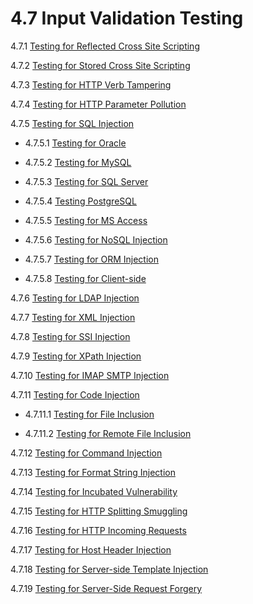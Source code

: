 # 4.7 Input Validation Testing

4.7.1 [Testing for Reflected Cross Site Scripting](01-Testing_for_Reflected_Cross_Site_Scripting.md)

4.7.2 [Testing for Stored Cross Site Scripting](02-Testing_for_Stored_Cross_Site_Scripting.md)

4.7.3 [Testing for HTTP Verb Tampering](03-Testing_for_HTTP_Verb_Tampering.md)

4.7.4 [Testing for HTTP Parameter Pollution](04-Testing_for_HTTP_Parameter_Pollution.md)

4.7.5 [Testing for SQL Injection](05-Testing_for_SQL_Injection.md)

- 4.7.5.1 [Testing for Oracle](05.1-Testing_for_Oracle.md)

- 4.7.5.2 [Testing for MySQL](05.2-Testing_for_MySQL.md)

- 4.7.5.3 [Testing for SQL Server](05.3-Testing_for_SQL_Server.md)

- 4.7.5.4 [Testing PostgreSQL](05.4-Testing_PostgreSQL.md)

- 4.7.5.5 [Testing for MS Access](05.5-Testing_for_MS_Access.md)

- 4.7.5.6 [Testing for NoSQL Injection](05.6-Testing_for_NoSQL_Injection.md)

- 4.7.5.7 [Testing for ORM Injection](05.7-Testing_for_ORM_Injection.md)

- 4.7.5.8 [Testing for Client-side](05.8-Testing_for_Client-side.md)

4.7.6 [Testing for LDAP Injection](06-Testing_for_LDAP_Injection.md)

4.7.7 [Testing for XML Injection](07-Testing_for_XML_Injection.md)

4.7.8 [Testing for SSI Injection](08-Testing_for_SSI_Injection.md)

4.7.9 [Testing for XPath Injection](09-Testing_for_XPath_Injection.md)

4.7.10 [Testing for IMAP SMTP Injection](10-Testing_for_IMAP_SMTP_Injection.md)

4.7.11 [Testing for Code Injection](11-Testing_for_Code_Injection.md)

- 4.7.11.1 [Testing for File Inclusion](11.1-Testing_for_File_Inclusion.md)

- 4.7.11.2 [Testing for Remote File Inclusion](11.2-Testing_for_Remote_File_Inclusion.md)

4.7.12 [Testing for Command Injection](12-Testing_for_Command_Injection.md)

4.7.13 [Testing for Format String Injection](13-Testing_for_Format_String_Injection.md)

4.7.14 [Testing for Incubated Vulnerability](14-Testing_for_Incubated_Vulnerability.md)

4.7.15 [Testing for HTTP Splitting Smuggling](15-Testing_for_HTTP_Splitting_Smuggling.md)

4.7.16 [Testing for HTTP Incoming Requests](16-Testing_for_HTTP_Incoming_Requests.md)

4.7.17 [Testing for Host Header Injection](17-Testing_for_Host_Header_Injection.md)

4.7.18 [Testing for Server-side Template Injection](18-Testing_for_Server-side_Template_Injection.md)

4.7.19 [Testing for Server-Side Request Forgery](19-Testing_for_Server-Side_Request_Forgery.md)
